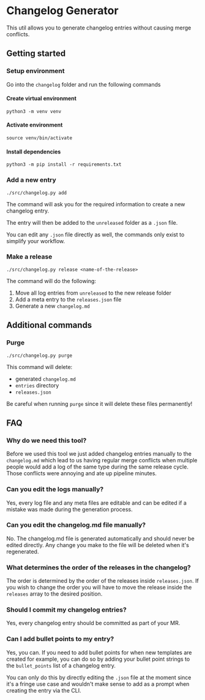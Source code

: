 # Changelog Generator
This util allows you to generate changelog entries without causing merge conflicts.

## Getting started
### Setup environment
Go into the `changelog` folder and run the following commands

#### Create virtual environment
```shell
python3 -m venv venv
```

#### Activate environment
```shell
source venv/bin/activate
```

#### Install dependencies
```shell
python3 -m pip install -r requirements.txt
```

### Add a new entry
```shell
./src/changelog.py add
```
The command will ask you for the required information to create a new changelog entry.

The entry will then be added to the `unreleased` folder as a `.json` file.

You can edit any `.json` file directly as well, the commands only exist to simplify
your workflow.

### Make a release
```shell
./src/changelog.py release <name-of-the-release>
```

The command will do the following:
1. Move all log entries from `unreleased` to the new release folder
2. Add a meta entry to the `releases.json` file
3. Generate a new `changelog.md`


## Additional commands
### Purge
```shell
./src/changelog.py purge
```

This command will delete:
- generated `changelog.md`
- `entries` directory
- `releases.json`

Be careful when running `purge` since it will delete these files permanently!

## FAQ
### Why do we need this tool?
Before we used this tool we just added changelog entries manually to the `changelog.md`
which lead to us having regular merge conflicts when multiple people would add a log
of the same type during the same release cycle. Those conflicts were annoying and
ate up pipeline minutes.

### Can you edit the logs manually?
Yes, every log file and any meta files are editable and can be edited if a mistake was
made during the generation process.

### Can you edit the changelog.md file manually?
No. The changelog.md file is generated automatically and should never be edited directly.
Any change you make to the file will be deleted when it's regenerated.

### What determines the order of the releases in the changelog?
The order is determined by the order of the releases inside `releases.json`. If you wish
to change the order you will have to move the release inside the `releases` array to
the desired position.

### Should I commit my changelog entries?
Yes, every changelog entry should be committed as part of your MR.

### Can I add bullet points to my entry?
Yes, you can. If you need to add bullet points for when new templates are created for
example, you can do so by adding your bullet point strings to the `bullet_points` list
of a changelog entry.

You can only do this by directly editing the `.json` file at the moment since it's a
fringe use case and wouldn't make sense to add as a prompt when creating the entry
via the CLI.

